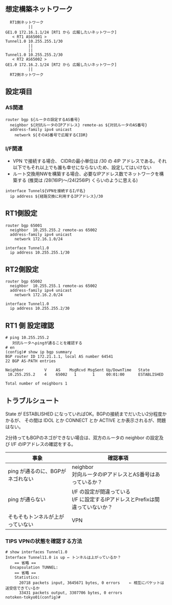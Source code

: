 ﻿## 想定構築ネットワーク

```
  RT1側ネットワーク
          ||
GE1.0 172.16.1.1/24 [RT1 から 広報したいネットワーク]
   < RT1 AS65001 >
Tunnel1.0 10.255.255.1/30
          ||
          ||
Tunnel1.0 10.255.255.2/30
   < RT2 AS65002 > 
GE1.0 172.16.2.1/24 [RT2 から 広報したいネットワーク]
          ||
  RT2側ネットワーク
```

## 設定項目

### AS関連
```
router bgp ${ルータの設定するAS番号}
  neighbor ${対抗ルータのIPアドレス} remote-as ${対抗ルータのAS番号}
  address-family ipv4 unicast
    network ${そのAS番号で広報するCIDR}
```

### I/F関連


- VPN で接続する場合、 CIDRの最小単位は /30 の 4IP アドレスである。それ以下でもそれ以上でも誰も幸せにならないため、設定してはいけない
- ルート交換用NWを構築する場合、必要なIPアドレス数でネットワークを構築する (推奨は /28(16IP)～/24(256IP) くらいのように思える)


```
interface Tunnel${VPNを接続するI/F名}
  ip address ${経路交換に利用するIPアドレス}/30
```


## RT1側設定
```
router bgp 65001
  neighbor  10.255.255.2 remote-as 65002
  address-family ipv4 unicast
    network 172.16.1.0/24

interface Tunnel1.0
  ip address 10.255.255.1/30
```


## RT2側設定
```
router bgp 65002
  neighbor  10.255.255.1 remote-as 65002
  address-family ipv4 unicast
    network 172.16.2.0/24

interface Tunnel1.0
  ip address 10.255.255.2/30
```

## RT1 側 設定確認
```
# ping 10.255.255.2
   対抗ルータへpingが通ることを確認する
# en
(config)# show ip bgp summary
BGP router ID 172.21.1.1, local AS number 64541
22 BGP AS-PATH entries

Neighbor         V    AS    MsgRcvd MsgSent Up/DownTime   State
 10.255.255.2    4    65002   1       1     00:01:00      ESTABLISHED

Total number of neighbors 1
```

## トラブルシュート
State が  ESTABLISHED になっていればOK。BGPの接続までだいたい2分程度かかるが、
その間は IDOL とか CONNECT とか ACTIVE とか表示されるが、問題はない。

2分待ってもBGPのネゴができない場合は、双方のルータの neighbor の設定及び
I/F のIPアドレスの確認をする。


| 事象 | 確認事項 |
| ---- | ---- |
| ping が通るのに、BGPがネゴれない | neighbor<br>対向ルータのIPアドレスとAS番号はあっているか？ |
| ping が通らない                  | I/F の設定が間違っている<br>I/F に設定するIPアドレスとPrefixは間違っていないか？ |
| そもそもトンネルが上がっていない | VPN |


### TIPS VPNの状態を確認する方法

```
# show interfaces Tunnel1.0
Interface Tunnel11.0 is up ← トンネルは上がっているか？
    == 省略 ==
  Encapsulation TUNNEL:
    == 省略 ==
    Statistics:
      20718 packets input, 3645671 bytes, 0 errors    ← 相互にパケットは送受信できているか
      33431 packets output, 3307706 bytes, 0 errors
notoken-tokyo01(config)#
```
